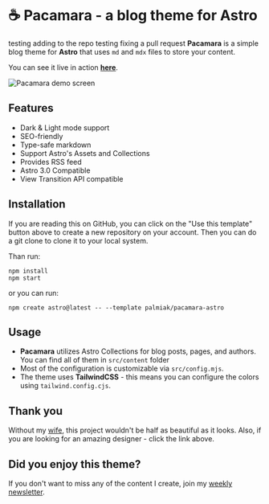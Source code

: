 # ☕ Pacamara - a blog theme for Astro
testing adding to the repo
testing fixing a pull request
**Pacamara** is a simple blog theme for **Astro** that uses `md` and `mdx` files to store your content.

You can see it live in action [**here**](https://pacamara-astro-6y7xr.kinsta.page/).

![Pacamara demo screen](https://github.com/palmiak/pacamara-astro/assets/2342458/9fbe8655-ee60-4c37-8bf3-eae0cca57d91)

## Features
- Dark & Light mode support
- SEO-friendly 
- Type-safe markdown
- Support Astro's Assets and Collections
- Provides RSS feed
- Astro 3.0 Compatible
- View Transition API compatible

## Installation
If you are reading this on GitHub, you can click on the "Use this template" button above to create a new repository on your account. Then you can do a git clone to clone it to your local system.

Than run:
```
npm install
npm start
```

or you can run:
```
npm create astro@latest -- --template palmiak/pacamara-astro
```

## Usage
- **Pacamara** utilizes Astro Collections for blog posts, pages, and authors. You can find all of them in `src/content` folder
- Most of the configuration is customizable via `src/config.mjs`.
- The theme uses **TailwindCSS** - this means you can configure the colors using `tailwind.config.cjs`.

## Thank you
Without my [wife](https://agnieszkapalmowska.myportfolio.com/), this project wouldn't be half as beautiful as it looks. Also, if you are looking for an amazing designer - click the link above.

## Did you enjoy this theme?
If you don't want to miss any of the content I create, join my [weekly newsletter](https://newsletter.maciekpalmowski.dev/).
